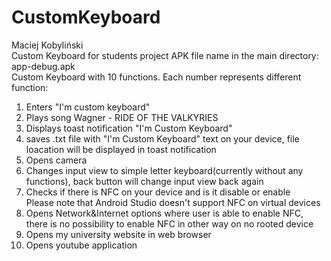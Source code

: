 # CustomKeyboard 
 Maciej Kobyliński<br/>
 Custom Keyboard for students project
 APK file name in the main directory: app-debug.apk <br/>
 Custom Keyboard with 10 functions. Each number represents different function:<br/>
 1. Enters "I'm custom keyboard"<br/>
 2. Plays song Wagner - RIDE OF THE VALKYRIES <br/>
 3. Displays toast notification "I'm Custom Keyboard"<br/>
 4. saves .txt file with "I'm Custom Keyboard" text on your device, file loacation will be displayed in toast notification<br/>
 5. Opens camera<br/>
 6. Changes input view to simple letter keyboard(currently without any functions), back button will change input view back again<br/>
 7. Checks if there is NFC on your device and is it disable or enable<br/>
 Please note that Android Studio doesn't support NFC on virtual devices<br/>
 8. Opens Network&Internet options where user is able to enable NFC, there is no possibility to enable NFC in other way on no rooted device <br/>
 9.  Opens my university website in web browser <br/>
 10. Opens youtube application<br/>

 
 
